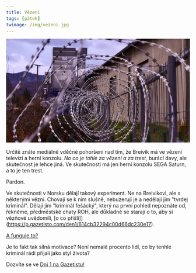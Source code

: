 ```yaml
---
title: Vězení
tags: [pátek]
twimage: /img/vezeni.jpg
---
```


![cover](/img/vezeni.jpg)

Určitě znáte mediálně vděčné pohoršení nad tím, že Breivik má ve vězení televizi a herní konzolu. _No co je tohle za vězení a za trest,_ burácí davy, ale skutečnost je lehce jiná. Ve skutečnosti má jen herní konzolu SEGA Saturn, a to je ten trest.

Pardon.

Ve skutečnosti v Norsku dělají takový experiment. Ne na Breivikovi, ale s některými vězni. Chovají se k nim slušně, nebuzerují je a nedělají jim "tvrdej kriminál". Dělají jim "kriminál fešácký", který na první pohled nepoznáte od, řekněme, předměstské chaty ROH, ale důkladně se starají o to, aby si vězňové uvědomili, [o co přišli]](https://p.gazetisto.com/den1/614cb32294c00d66dc230e17).

[A funguje to?](https://p.gazetisto.com/den1/614cb32294c00d66dc230e17)

Je to fakt tak silná motivace? Není nemalé procento lidí, co by tenhle kriminál rádi přijali jako styl života?

Dozvíte se ve [Dni 1 na Gazetistu!](https://p.gazetisto.com/den1/614cb32294c00d66dc230e17)